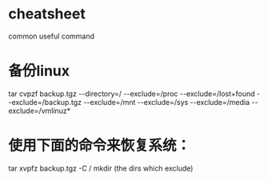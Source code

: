 # cheatsheet
common useful command

# 备份linux 

tar cvpzf backup.tgz --directory=/ --exclude=/proc --exclude=/lost+found --exclude=/backup.tgz --exclude=/mnt --exclude=/sys --exclude=/media --exclude=/vmlinuz*

# 使用下面的命令来恢复系统：
tar xvpfz backup.tgz -C /
mkdir (the dirs which exclude)
